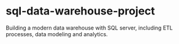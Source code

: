 # sql-data-warehouse-project
Building a modern data warehouse with SQL server, including ETL processes, data modeling and analytics.
